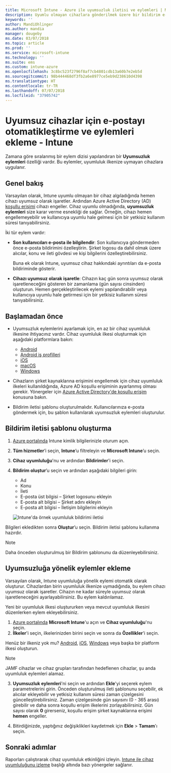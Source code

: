 ```yaml
---
title: Microsoft Intune - Azure ile uyumsuzluk iletisi ve eylemleri | Microsoft Docs
description: Uyumlu olmayan cihazlara gönderilmek üzere bir bildirim e-postası oluşturun. Cihaz uyumlu değil olarak işaretlendikten sonraki eylemleri ekleyin. Örneğin uyumluluğu sağlamak için bir yetkisiz kullanım süresi ekleyebilir veya cihaz uyumlu duruma gelene kadar erişimi engellemek için bir zamanlama oluşturabilirsiniz. Bunu yapmak için Azure'da Microsoft Intune’u kullanın.
keywords: ''
author: MandiOhlinger
ms.author: mandia
manager: dougeby
ms.date: 03/07/2018
ms.topic: article
ms.prod: ''
ms.service: microsoft-intune
ms.technology: ''
ms.suite: ems
ms.custom: intune-azure
ms.openlocfilehash: 3c8bc523f2796f8af7cb4801cdb13a60b7e2eb5d
ms.sourcegitcommit: 98b444468df3fb2a6e8977ce5eb9d238610d4398
ms.translationtype: HT
ms.contentlocale: tr-TR
ms.lasthandoff: 07/07/2018
ms.locfileid: "37905742"
---
```

# <a name="automate-email-and-add-actions-for-noncompliant-devices---intune"></a>Uyumsuz cihazlar için e-postayı otomatikleştirme ve eylemleri ekleme - Intune

Zamana göre sıralanmış bir eylem dizisi yapılandıran bir **Uyumsuzluk eylemleri** özelliği vardır. Bu eylemler, uyumluluk ilkenize uymayan cihazlara uygulanır. 

## <a name="overview"></a>Genel bakış
Varsayılan olarak, Intune uyumlu olmayan bir cihaz algıladığında hemen cihazı uyumsuz olarak işaretler. Ardından Azure Active Directory (AD) [koşullu erişimi](https://docs.microsoft.com/azure/active-directory/active-directory-conditional-access-azure-portal) cihazı engeller. Cihaz uyumlu olmadığında, **uyumsuzluk eylemleri** size karar verme esnekliği de sağlar. Örneğin, cihazı hemen engellemeyebilir ve kullanıcıya uyumlu hale gelmesi için bir yetkisiz kullanım süresi tanıyabilirsiniz.

İki tür eylem vardır:

- **Son kullanıcıları e-posta ile bilgilendir**: Son kullanıcıya göndermeden önce e-posta bildirimini özelleştirin. Şirket logosu da dahil olmak üzere alıcılar, konu ve ileti gövdesi ve kişi bilgilerini özelleştirebilirsiniz.

    Buna ek olarak Intune, uyumsuz cihaz hakkındaki ayrıntıları da e-posta bildiriminde gösterir.

- **Cihazı uyumsuz olarak işaretle**: Cihazın kaç gün sonra uyumsuz olarak işaretleneceğini gösteren bir zamanlama (gün sayısı cinsinden) oluşturun. Hemen gerçekleştirilecek eylemi yapılandırabilir veya kullanıcıya uyumlu hale getirmesi için bir yetkisiz kullanım süresi tanıyabilirsiniz.

## <a name="before-you-begin"></a>Başlamadan önce

- Uyumsuzluk eylemlerini ayarlamak için, en az bir cihaz uyumluluk ilkesine ihtiyacınız vardır. Cihaz uyumluluk ilkesi oluşturmak için aşağıdaki platformlara bakın:

  - [Android](compliance-policy-create-android.md)
  - [Android iş profilleri](compliance-policy-create-android-for-work.md)
  - [iOS](compliance-policy-create-ios.md)
  - [macOS](compliance-policy-create-mac-os.md)
  - [Windows](compliance-policy-create-windows.md)

- Cihazların şirket kaynaklarına erişimini engellemek için cihaz uyumluluk ilkeleri kullanıldığında, Azure AD koşullu erişiminin ayarlanmış olması gerekir. Yönergeler için [Azure Active Directory'de koşullu erişim](https://docs.microsoft.com/azure/active-directory/active-directory-conditional-access-azure-portal) konusuna bakın.

- Bildirim iletisi şablonu oluşturulmalıdır. Kullanıcılarınıza e-posta göndermek için, bu şablon kullanılarak uyumsuzluk eylemleri oluşturulur.

## <a name="create-a-notification-message-template"></a>Bildirim iletisi şablonu oluşturma

1. [Azure portalında](https://portal.azure.com) Intune kimlik bilgilerinizle oturum açın. 
2. **Tüm hizmetler**’i seçin, **Intune**’u filtreleyin ve **Microsoft Intune**’u seçin.
3. **Cihaz uyumluluğu**'nu ve ardından **Bildirimler**'i seçin. 
4. **Bildirim oluştur**’u seçin ve ardından aşağıdaki bilgileri girin:

   - Ad
   - Konu
   - İleti
   - E-posta üst bilgisi – Şirket logosunu ekleyin
   - E-posta alt bilgisi – Şirket adını ekleyin
   - E-posta alt bilgisi – İletişim bilgilerini ekleyin

   ![Intune'da örnek uyumluluk bildirimi iletisi](./media/actionsfornoncompliance-1.PNG)

Bilgileri ekledikten sonra **Oluştur**’u seçin. Bildirim iletisi şablonu kullanıma hazırdır.

> [!NOTE]
> Daha önceden oluşturulmuş bir Bildirim şablonunu da düzenleyebilirsiniz.

## <a name="add-actions-for-noncompliance"></a>Uyumsuzluğa yönelik eylemler ekleme

Varsayılan olarak, Intune uyumluluğa yönelik eylemi otomatik olarak oluşturur. Cihazlardan birin uyumluluk ilkenize uymadığında, bu eylem cihazı uyumsuz olarak işaretler. Cihazın ne kadar süreyle uyumsuz olarak işaretleneceğini ayarlayabilirsiniz. Bu eylem kaldırılamaz.

Yeni bir uyumluluk ilkesi oluştururken veya mevcut uyumluluk ilkesini düzenlerken eylem ekleyebilirsiniz. 

1. [Azure portalında](https://portal.azure.com) **Microsoft Intune**'u açın ve **Cihaz uyumluluğu**'nu seçin.
2. **İlkeler**'i seçin, ilkelerinizden birini seçin ve sonra da **Özellikler**'i seçin. 

  Henüz bir ilkeniz yok mu? [Android](compliance-policy-create-android.md), [iOS](compliance-policy-create-ios.md), [Windows](compliance-policy-create-windows.md) veya başka bir platform ilkesi oluşturun.
  
  > [!NOTE]
  > JAMF cihazlar ve cihaz grupları tarafından hedeflenen cihazlar, şu anda uyumluluk eylemleri alamaz.

3. **Uyumsuzluk eylemleri**'ni seçin ve ardından **Ekle**'yi seçerek eylem parametrelerini girin. Önceden oluşturulmuş ileti şablonunu seçebilir, ek alıcılar ekleyebilir ve yetkisiz kullanım süresi zaman çizelgesini güncelleştirebilirsiniz. Zaman çizelgesinde gün sayısını (0 - 365 arası) girebilir ve daha sonra koşullu erişim ilkelerini zorlayabilirsiniz. Gün sayısı olarak **0** girerseniz, koşullu erişim şirket kaynaklarına erişimi **hemen** engeller.

4. Bitirdiğinizde, yaptığınız değişiklikleri kaydetmek için **Ekle** > **Tamam**'ı seçin.

## <a name="next-steps"></a>Sonraki adımlar
Raporları çalıştırarak cihaz uyumluluk etkinliğini izleyin. [Intune ile cihaz uyumluluğunu izleme](device-compliance-monitor.md) başlığı altında bazı yönergeler sağlanır.
